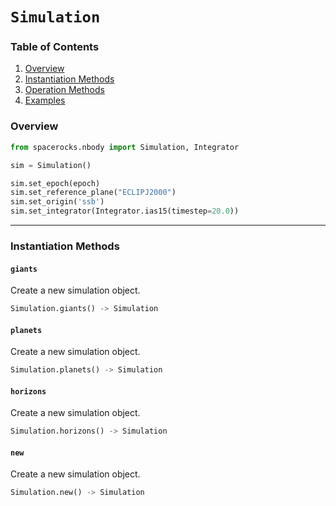 # `Simulation`

### Table of Contents
1. [Overview](#overview)
2. [Instantiation Methods](#instantiation-methods)
3. [Operation Methods](#operation-calculation-methods)
4. [Examples](#examples)


### Overview

```python
from spacerocks.nbody import Simulation, Integrator

sim = Simulation()

sim.set_epoch(epoch)
sim.set_reference_plane("ECLIPJ2000")
sim.set_origin('ssb')
sim.set_integrator(Integrator.ias15(timestep=20.0))
```

---
### Instantiation Methods

#### `giants`
Create a new simulation object.
```python
Simulation.giants() -> Simulation
```

#### `planets`
Create a new simulation object.
```python
Simulation.planets() -> Simulation
```

#### `horizons`
Create a new simulation object.
```python
Simulation.horizons() -> Simulation
```

#### `new`
Create a new simulation object.
```python
Simulation.new() -> Simulation
```
